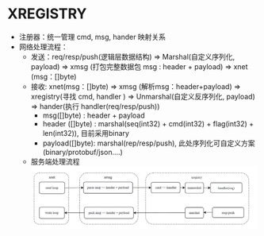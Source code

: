 # XREGISTRY

* 注册器：统一管理 cmd, msg, hander 映射关系
* 网络处理流程：
  * 发送：req/resp/push(逻辑层数据结构) => Marshal(自定义序列化, payload) => xmsg (打包完整数据包 msg : header + payload) => xnet (msg：[]byte)
  * 接收:   xnet(msg：[]byte) => xmsg (解析msg：header+payload) => xregistry(寻找 cmd, handler ) => Unmarshal(自定义反序列化, payload) => hander(执行 handler(req/resp/push))
    * msg([]byte) : header + payload
    * header ([]byte) : marshal(seq(int32) + cmd(int32) + flag(int32) + len(int32)), 目前采用binary
    * payload([]byte):  marshal(rep/resp/push), 此处序列化可自定义方案(binary/protobuf/json....)
  * 服务端处理流程![1683535097108](image/README/1683535097108.png)
